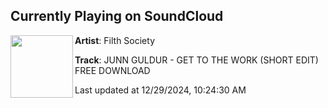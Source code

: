 ## Currently Playing on SoundCloud

[<img align="left" width="100" src="https://i1.sndcdn.com/artworks-YJFuHD6vuIWbf7oP-Rasv1Q-t500x500.jpg">](https://soundcloud.com/filthsociety/junn-guldur-get-to-the-work-short-edit-free-download)

**Artist**: Filth Society 

**Track**: JUNN GULDUR - GET TO THE WORK (SHORT EDIT) FREE DOWNLOAD

Last updated at 12/29/2024, 10:24:30 AM
